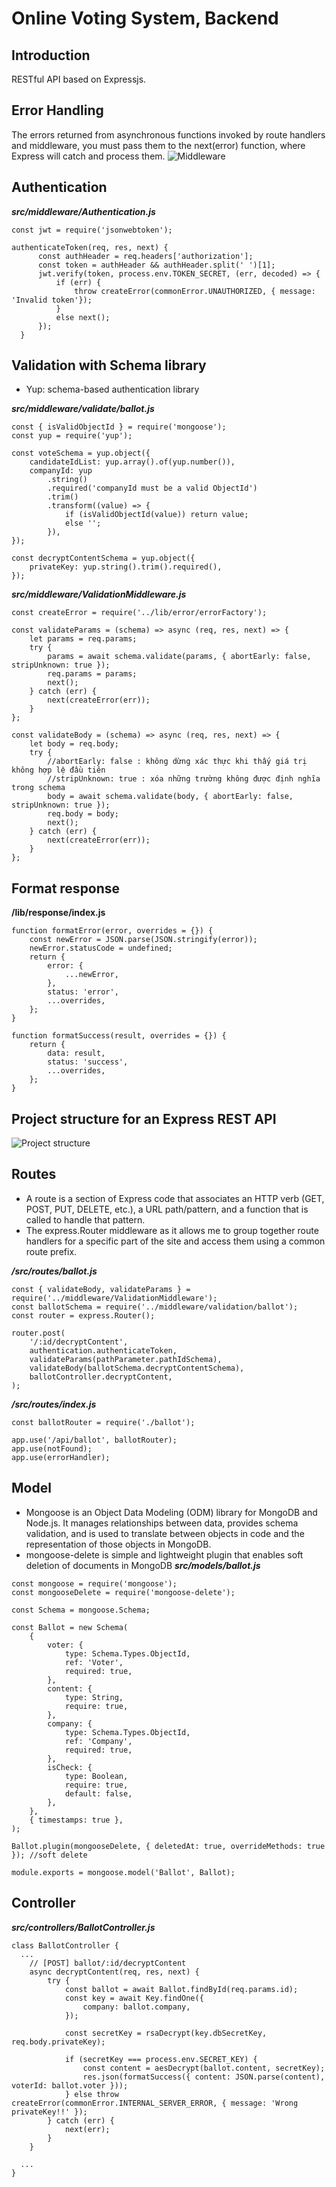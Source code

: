 # Online Voting System, Backend
## Introduction
RESTful API based on Expressjs.

## Error Handling
The errors returned from asynchronous functions invoked by route handlers and middleware, you must pass them to the next(error) function, where Express will catch and process them.
![Middleware](https://user-images.githubusercontent.com/54812014/221349625-6617f83b-eb57-48b8-ba1c-1737cbc16c31.png)

## Authentication
***src/middleware/Authentication.js***
```
const jwt = require('jsonwebtoken');

authenticateToken(req, res, next) {
      const authHeader = req.headers['authorization'];
      const token = authHeader && authHeader.split(' ')[1];
      jwt.verify(token, process.env.TOKEN_SECRET, (err, decoded) => {
          if (err) {
              throw createError(commonError.UNAUTHORIZED, { message: 'Invalid token'});
          }
          else next();
      });
  }
```
## Validation with Schema library
- Yup: schema-based authentication library

***src/middleware/validate/ballot.js***
```
const { isValidObjectId } = require('mongoose');
const yup = require('yup');

const voteSchema = yup.object({
    candidateIdList: yup.array().of(yup.number()),
    companyId: yup
        .string()
        .required('companyId must be a valid ObjectId')
        .trim()
        .transform((value) => {
            if (isValidObjectId(value)) return value;
            else '';
        }),
});

const decryptContentSchema = yup.object({
    privateKey: yup.string().trim().required(),
});

```

***src/middleware/ValidationMiddleware.js***
```
const createError = require('../lib/error/errorFactory');

const validateParams = (schema) => async (req, res, next) => {
    let params = req.params;
    try {
        params = await schema.validate(params, { abortEarly: false, stripUnknown: true });
        req.params = params;
        next();
    } catch (err) {
        next(createError(err));
    }
};

const validateBody = (schema) => async (req, res, next) => {
    let body = req.body;
    try {
        //abortEarly: false : không dừng xác thực khi thấy giá trị không hợp lệ đầu tiên
        //stripUnknown: true : xóa những trường không được định nghĩa trong schema
        body = await schema.validate(body, { abortEarly: false, stripUnknown: true });
        req.body = body;
        next();
    } catch (err) {
        next(createError(err));
    }
};
```
## Format response
**/lib/response/index.js**
```
function formatError(error, overrides = {}) {
    const newError = JSON.parse(JSON.stringify(error));
    newError.statusCode = undefined;
    return {
        error: {
            ...newError,
        },
        status: 'error',
        ...overrides,
    };
}

function formatSuccess(result, overrides = {}) {
    return {
        data: result,
        status: 'success',
        ...overrides,
    };
}
```
## Project structure for an Express REST API
 ![Project structure](https://user-images.githubusercontent.com/54812014/221400431-84c81013-6fe5-43ea-8d98-2a05583d9962.PNG)

## Routes
- A route is a section of Express code that associates an HTTP verb (GET, POST, PUT, DELETE, etc.), a URL path/pattern, and a function that is called to handle that pattern.
- The express.Router middleware as it allows me to group together route handlers for a specific part of the site and access them using a common route prefix.

***/src/routes/ballot.js***
```
const { validateBody, validateParams } = require('../middleware/ValidationMiddleware');
const ballotSchema = require('../middleware/validation/ballot');
const router = express.Router();

router.post(
    '/:id/decryptContent',
    authentication.authenticateToken,
    validateParams(pathParameter.pathIdSchema), 
    validateBody(ballotSchema.decryptContentSchema),
    ballotController.decryptContent,
);
```
***/src/routes/index.js***
```
const ballotRouter = require('./ballot');

app.use('/api/ballot', ballotRouter);
app.use(notFound);
app.use(errorHandler);
```
## Model
- Mongoose is an Object Data Modeling (ODM) library for MongoDB and Node.js. It manages relationships between data, provides schema validation, and is used to translate between objects in code and the representation of those objects in MongoDB.
- mongoose-delete is simple and lightweight plugin that enables soft deletion of documents in MongoDB
***src/models/ballot.js***
```
const mongoose = require('mongoose');
const mongooseDelete = require('mongoose-delete');

const Schema = mongoose.Schema;

const Ballot = new Schema(
    {
        voter: {
            type: Schema.Types.ObjectId,
            ref: 'Voter',
            required: true,
        },
        content: {
            type: String,
            require: true,
        },
        company: {
            type: Schema.Types.ObjectId,
            ref: 'Company',
            required: true,
        },
        isCheck: {
            type: Boolean,
            require: true,
            default: false,
        },
    },
    { timestamps: true },
);

Ballot.plugin(mongooseDelete, { deletedAt: true, overrideMethods: true }); //soft delete

module.exports = mongoose.model('Ballot', Ballot);
```
## Controller
***src/controllers/BallotController.js***
```
class BallotController {
  ...
    // [POST] ballot/:id/decryptContent
    async decryptContent(req, res, next) {
        try {
            const ballot = await Ballot.findById(req.params.id);
            const key = await Key.findOne({
                company: ballot.company,
            });

            const secretKey = rsaDecrypt(key.dbSecretKey, req.body.privateKey);

            if (secretKey === process.env.SECRET_KEY) {
                const content = aesDecrypt(ballot.content, secretKey);
                res.json(formatSuccess({ content: JSON.parse(content), voterId: ballot.voter }));
            } else throw createError(commonError.INTERNAL_SERVER_ERROR, { message: 'Wrong privateKey!!' });
        } catch (err) {
            next(err);
        }
    }
    
  ...
}
```
